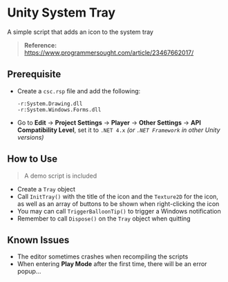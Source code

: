 ﻿# Unity System Tray
A simple script that adds an icon to the system tray

> **Reference:** https://www.programmersought.com/article/23467662017/

## Prerequisite
- Create a `csc.rsp` file and add the following:
    ```
    -r:System.Drawing.dll
    -r:System.Windows.Forms.dll
    ```
- Go to **Edit** -> **Project Settings** -> **Player** -> **Other Settings** -> **API Compatibility Level**, set it to `.NET 4.x` *(or `.NET Framework` in other Unity versions)*

## How to Use
> A demo script is included

- Create a `Tray` object
- Call `InitTray()` with the title of the icon and the `Texture2D` for the icon, as well as an array of buttons to be shown when right-clicking the icon
- You may can call `TriggerBalloonTip()` to trigger a Windows notification
- Remember to call `Dispose()` on the `Tray` object when quitting

## Known Issues
- The editor sometimes crashes when recompiling the scripts
- When entering **Play Mode** after the first time, there will be an error popup...
